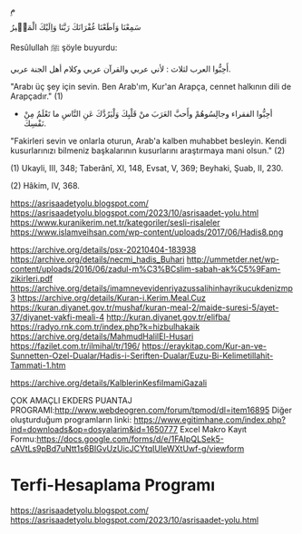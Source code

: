 مِ

سَمِعْنَا وَاَطَعْنَا غُفْرَانَكَ رَبَّنَا وَاِلَيْكَ الْمَص۪يرُ


Resûlullah ﷺ şöyle buyurdu:

أَحِبُّوا العرب لثلاث : لأني عربي والقرآن عربي وكلام أهل الجنة عربي.

"Arabı üç şey için sevin. Ben Arab'ım, Kur'an Arapça, cennet halkının dili de Arapçadır." (1)

- أحِبُّوا الفقراء وجالِسُوهُمْ وأَحبَّ العَرَبَ منْ قَلْبِكَ وَلْيَرُدَّكَ عَنِ النَّاسِ ما
تَعْلَمُ مِنْ نَفْسِكَ.

"Fakirleri sevin ve onlarla oturun, Arab'a kalben muhabbet besleyin. Kendi kusurlarınızı bilmeniz başkalarının kusurlarını araştırmaya mani olsun." (2)

(1) Ukayli, III, 348; Taberânî, XI, 148, Evsat, V, 369; Beyhaki, Şuab, II, 230.

(2) Hâkim, IV, 368.



https://asrisaadetyolu.blogspot.com/
https://asrisaadetyolu.blogspot.com/2023/10/asrisaadet-yolu.html
https://www.kuranikerim.net.tr/kategoriler/sesli-risaleler
https://www.islamveihsan.com/wp-content/uploads/2017/06/Hadis8.png

https://archive.org/details/psx-20210404-183938
https://archive.org/details/necmi_hadis_Buhari
http://ummetder.net/wp-content/uploads/2016/06/zadul-m%C3%BCslim-sabah-ak%C5%9Fam-zikirleri.pdf
https://archive.org/details/imamnevevidenriyazussalihinhayrikucukdenizmp3
https://archive.org/details/Kuran-i.Kerim.Meal.Cuz
https://kuran.diyanet.gov.tr/mushaf/kuran-meal-2/maide-suresi-5/ayet-37/diyanet-vakfi-meali-4
http://kuran.diyanet.gov.tr/elifba/
https://radyo.rnk.com.tr/index.php?k=hizbulhakaik
https://archive.org/details/MahmudHalilEl-Husari
https://fazilet.com.tr/ilmihal/tr/196/
https://eraykitap.com/Kur-an-ve-Sunnetten-Ozel-Dualar/Hadis-i-Seriften-Dualar/Euzu-Bi-Kelimetillahit-Tammati-1.htm

https://archive.org/details/KalblerinKesfiImamiGazali

ÇOK AMAÇLI EKDERS PUANTAJ PROGRAMI:http://www.webdeogren.com/forum/tpmod/dl=item16895
Diğer oluşturduğum programların linki: https://www.egitimhane.com/index.php?ind=downloads&op=dosyalarim&id=1650777
Excel Makro Kayıt Formu:https://docs.google.com/forms/d/e/1FAIpQLSek5-cAVtLs9pBd7uNtt1s6BIGvUzUicJCYtqIUIeWXtUwf-g/viewform



# Terfi-Hesaplama Programı
https://asrisaadetyolu.blogspot.com/
https://asrisaadetyolu.blogspot.com/2023/10/asrisaadet-yolu.html


